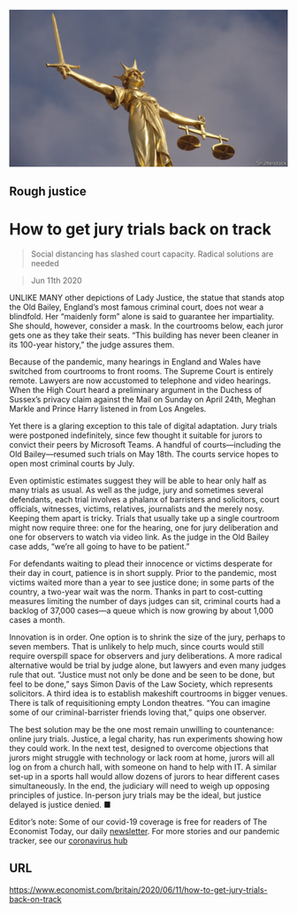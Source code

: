 ![](./images/20200613_BRP503.jpg)

## Rough justice

# How to get jury trials back on track

> Social distancing has slashed court capacity. Radical solutions are needed

> Jun 11th 2020

UNLIKE MANY other depictions of Lady Justice, the statue that stands atop the Old Bailey, England’s most famous criminal court, does not wear a blindfold. Her “maidenly form” alone is said to guarantee her impartiality. She should, however, consider a mask. In the courtrooms below, each juror gets one as they take their seats. “This building has never been cleaner in its 100-year history,” the judge assures them.

Because of the pandemic, many hearings in England and Wales have switched from courtrooms to front rooms. The Supreme Court is entirely remote. Lawyers are now accustomed to telephone and video hearings. When the High Court heard a preliminary argument in the Duchess of Sussex’s privacy claim against the Mail on Sunday on April 24th, Meghan Markle and Prince Harry listened in from Los Angeles.

Yet there is a glaring exception to this tale of digital adaptation. Jury trials were postponed indefinitely, since few thought it suitable for jurors to convict their peers by Microsoft Teams. A handful of courts—including the Old Bailey—resumed such trials on May 18th. The courts service hopes to open most criminal courts by July.

Even optimistic estimates suggest they will be able to hear only half as many trials as usual. As well as the judge, jury and sometimes several defendants, each trial involves a phalanx of barristers and solicitors, court officials, witnesses, victims, relatives, journalists and the merely nosy. Keeping them apart is tricky. Trials that usually take up a single courtroom might now require three: one for the hearing, one for jury deliberation and one for observers to watch via video link. As the judge in the Old Bailey case adds, “we’re all going to have to be patient.”

For defendants waiting to plead their innocence or victims desperate for their day in court, patience is in short supply. Prior to the pandemic, most victims waited more than a year to see justice done; in some parts of the country, a two-year wait was the norm. Thanks in part to cost-cutting measures limiting the number of days judges can sit, criminal courts had a backlog of 37,000 cases—a queue which is now growing by about 1,000 cases a month.

Innovation is in order. One option is to shrink the size of the jury, perhaps to seven members. That is unlikely to help much, since courts would still require overspill space for observers and jury deliberations. A more radical alternative would be trial by judge alone, but lawyers and even many judges rule that out. “Justice must not only be done and be seen to be done, but feel to be done,” says Simon Davis of the Law Society, which represents solicitors. A third idea is to establish makeshift courtrooms in bigger venues. There is talk of requisitioning empty London theatres. “You can imagine some of our criminal-barrister friends loving that,” quips one observer.

The best solution may be the one most remain unwilling to countenance: online jury trials. Justice, a legal charity, has run experiments showing how they could work. In the next test, designed to overcome objections that jurors might struggle with technology or lack room at home, jurors will all log on from a church hall, with someone on hand to help with IT. A similar set-up in a sports hall would allow dozens of jurors to hear different cases simultaneously. In the end, the judiciary will need to weigh up opposing principles of justice. In-person jury trials may be the ideal, but justice delayed is justice denied. ■

Editor’s note: Some of our covid-19 coverage is free for readers of The Economist Today, our daily [newsletter](https://www.economist.com/https://my.economist.com/user#newsletter). For more stories and our pandemic tracker, see our [coronavirus hub](https://www.economist.com//news/2020/03/11/the-economists-coverage-of-the-coronavirus)

## URL

https://www.economist.com/britain/2020/06/11/how-to-get-jury-trials-back-on-track
